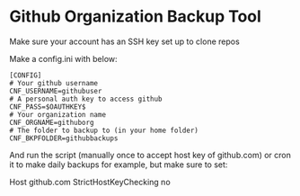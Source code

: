 # Github Organization Backup Tool

Make sure your account has an SSH key set up to clone repos

Make a config.ini with below:

```
[CONFIG]
# Your github username
CNF_USERNAME=githubuser
# A personal auth key to access github
CNF_PASS=$OAUTHKEY$
# Your organization name
CNF_ORGNAME=githuborg
# The folder to backup to (in your home folder)
CNF_BKPFOLDER=githubbackups
```
And run the script (manually once to accept host key of github.com) or cron it to make daily backups for example, but make sure to set:

Host github.com
	StrictHostKeyChecking no
